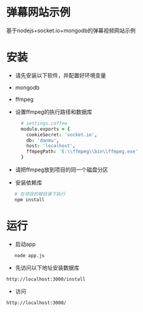 弹幕网站示例
===
基于nodejs+socket.io+mongodb的弹幕视频网站示例

安装
===
- 请先安装以下软件，并配置好环境变量
 - mongodb
 - ffmpeg

- 设置ffmpeg的执行路径和数据库
  ```coffeescript
    # settings.coffee
    module.exports = {
      cookieSecret: 'socket.io',
      db: 'danmu',
      host: 'localhost',
      ffmpegPath: 'E:\\ffmpeg\\bin\\ffmpeg.exe'
    }
  ```
 - 请把ffmpeg放到项目的同一个磁盘分区

- 安装依赖库
 ```coffeescript
    # 在项目的根目录下执行
    npm install
 ```

运行
===
- 启动app
 ```
    node app.js
 ```
- 先访问以下地址安装数据库
 ```
 http://localhost:3000/install
 ```
- 访问
 ```
 http://localhost:3000/
 ```

